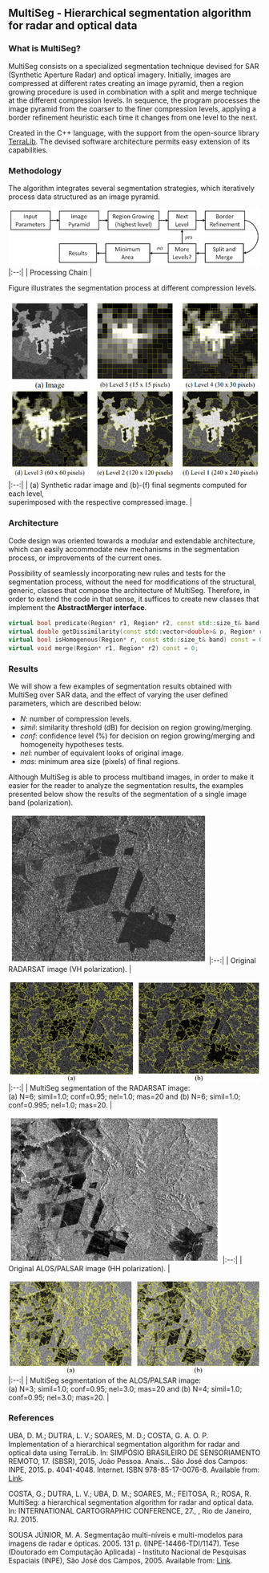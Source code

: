## MultiSeg - Hierarchical segmentation algorithm for radar and optical data

### What is MultiSeg?

MultiSeg consists on a specialized segmentation technique devised for SAR (Synthetic Aperture Radar) and optical imagery. Initially, images are compressed at different rates creating an image pyramid, then a region growing procedure is used in combination with a split and merge technique at the different compression levels. In sequence, the program processes the image pyramid from the coarser to the finer compression levels, applying a border refinement heuristic each time it changes from one level to the next.

Created in the C++ language, with the support from the open-source library [TerraLib](http://www.dpi.inpe.br/terralib5/wiki/doku.php).
The devised software architecture permits easy extension of its capabilities.

### Methodology

The algorithm integrates several segmentation strategies, which iteratively process data structured as an image pyramid.

![](images/methodology.png)
|:--:|
| Processing Chain |

 Figure illustrates the segmentation process at different compression levels.
 
![](images/methodology-example.png)
|:--:| 
| (a) Synthetic radar image and (b)-(f) final segments computed for each level,<br/>superimposed with the respective compressed image. |

### Architecture

Code design was oriented towards a modular and extendable architecture, which can easily accommodate new mechanisms in the segmentation process, or improvements of the current ones.

Possibility of seamlessly incorporating new rules and tests for the segmentation process, without the need for modifications of the structural, generic, classes that compose the architecture of MultiSeg. Therefore, in order to extend the code in that
sense, it suffices to create new classes that implement the **AbstractMerger interface**.

```cpp
virtual bool predicate(Region* r1, Region* r2, const std::size_t& band) const = 0;
virtual double getDissimilarity(const std::vector<double>& p, Region* r, const std::size_t& band) const = 0;
virtual bool isHomogenous(Region* r, const std::size_t& band) const = 0;
virtual void merge(Region* r1, Region* r2) const = 0;
```

### Results

We will show a few examples of segmentation results obtained with MultiSeg over SAR data, and the effect of varying the user defined parameters, which are described below:
* *N*: number of compression levels.
* *simil*: similarity threshold (dB) for decision on region growing/merging.
* *conf*: confidence level (%) for decision on region growing/merging and homogeneity hypotheses tests.
* *nel*: number of equivalent looks of original image.
* *mas*: minimum area size (pixels) of final regions.

Although MultiSeg is able to process multiband images, in order to make it easier for the reader to analyze the segmentation results, the examples presented below show the results of the segmentation of a single image band (polarization).

![](images/radarsat.png)
|:--:| 
| Original RADARSAT image (VH polarization). |

![](images/radarsat-result.png)
|:--:| 
| MultiSeg segmentation of the RADARSAT image:<br/>(a) N=6; simil=1.0; conf=0.95; nel=1.0; mas=20 and (b) N=6; simil=1.0; conf=0.995; nel=1.0; mas=20. |

![](images/alos-palsar.png)
|:--:| 
| Original ALOS/PALSAR image (HH polarization). |

![](images/alos-palsar-result.png)
|:--:|
| MultiSeg segmentation of the ALOS/PALSAR image:<br/>(a) N=3; simil=1.0; conf=0.95; nel=3.0; mas=20 and (b) N=4; simil=1.0; conf=0.95; nel=3.0; mas=20. | 

### References

UBA, D. M.; DUTRA, L. V.; SOARES, M. D.; COSTA, G. A. O. P. Implementation of a hierarchical segmentation algorithm for radar and optical data using TerraLib. In: SIMPÓSIO BRASILEIRO DE SENSORIAMENTO REMOTO, 17. (SBSR), 2015, João Pessoa. Anais... São José dos Campos: INPE, 2015. p. 4041-4048. Internet. ISBN 978-85-17-0076-8. Available from: [Link](http://urlib.net/rep/8JMKD3MGP6W34M/3JM4CC8).

COSTA, G.; DUTRA, L. V.; UBA, D. M.; SOARES, M.; FEITOSA, R.; ROSA, R. MultiSeg: a hierarchical segmentation algorithm for radar and optical data. In: INTERNATIONAL CARTOGRAPHIC CONFERENCE, 27., , Rio de Janeiro, RJ. 2015.

SOUSA JÚNIOR, M. A. Segmentação multi-níveis e multi-modelos para imagens de radar e ópticas. 2005. 131 p. (INPE-14466-TDI/1147). Tese (Doutorado em Computação Aplicada) - Instituto Nacional de Pesquisas Espaciais (INPE), São José dos Campos, 2005. Available from: [Link](http://urlib.net/rep/6qtX3pFwXQZ3P8SECKy/Gk4Ky).
